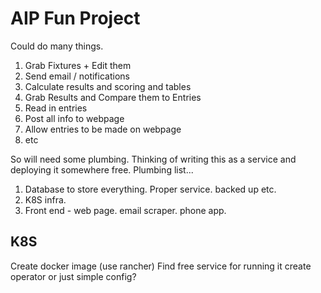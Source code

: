 # AIP Fun Project
Could do many things.

1. Grab Fixtures + Edit them
1. Send email / notifications
1. Calculate results and scoring and tables
1. Grab Results and Compare them to Entries
1. Read in entries
1. Post all info to webpage
1. Allow entries to be made on webpage
1. etc

So will need some plumbing. Thinking of writing this as a service and deploying it somewhere free.
Plumbing list...

1. Database to store everything. Proper service. backed up etc. 
1. K8S infra. 
1. Front end - web page. email scraper. phone app.

## K8S
Create docker image (use rancher)
Find free service for running it
create operator or just simple config?

